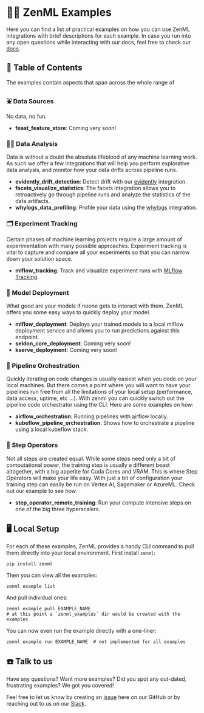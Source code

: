 # 🧑‍💻 ZenML Examples

Here you can find a list of practical examples on how you can use ZenML integrations with
brief descriptions for each example. In case you run into any open questions while interacting with our docs, feel free 
to check our [docs](https://docs.zenml.io/).

## 📑 Table of Contents

The examples contain aspects that span across the whole range of

### ⛲ Data Sources
No data, no fun. 

- **feast_feature_store**: Coming very soon!

### 🧑‍🔬 Data Analysis
Data is without a doubt the absolute lifeblood of any machine learning work. As such we offer a few integrations
that will help you perform explorative data analysis, and monitor how your data drifts across pipeline runs.

- **evidently_drift_detection**: Detect drift with our [evidently](https://github.com/evidentlyai/evidently) 
integration.
- **facets_visualize_statistics**: The facets integration allows you to retroactively go through pipeline runs and 
analyze the statistics of the data artifacts.
- **whylogs_data_profiling**: Profile your data using the [whylogs](https://github.com/whylabs/whylogs) integration.

### 🗂 Experiment Tracking
Certain phases of machine learning projects require a large amount of experimentation with many possible approaches. 
Experiment tracking is vital to capture and compare all your experiments so that you can narrow down your solution 
space.

- **mlflow_tracking**: Track and visualize experiment runs with 
[MLflow Tracking](https://mlflow.org/docs/latest/tracking.html). 

### 🚀 Model Deployment
What good are your models if noone gets to interact with them. ZenML offers you some easy ways to quickly deploy your 
model.

- **mlflow_deployment**: Deploys your trained models to a local mlflow deployment service and allows you to run 
predictions against this endpoint.
- **seldon_core_deployment**: Coming very soon!
- **kserve_deployment**: Coming very soon!

### 🚅 Pipeline Orchestration
Quickly iterating on code changes is usually easiest when you code on your local machines. But there comes a point where
you will want to have your pipelines run free from all the limitations of your local setup (performance, data access,
uptime, etc ...). With zenml you can quickly switch out the pipeline code orchestrator using the CLI. Here are some 
examples on how:

- **airflow_orchestration**: Running pipelines with airflow locally.
- **kubeflow_pipeline_orchestration**: Shows how to orchestrate a pipeline using a local kubeflow stack.

### 👣 Step Operators
Not all steps are created equal. While some steps need only a bit of computational power, the training step is usually 
a different beast altogether, with a big appetite for Cuda Cores and VRAM. This is where Step Operators will make your 
life easy. With just a bit of configuration your training step can easily be run on Vertex AI, Sagemaker or AzureML. 
Check out our example to see how.

- **step_operator_remote_training**: Run your compute intensive steps on one of the big three hyperscalers.



## 🖥 Local Setup
For each of these examples, ZenML provides a handy CLI command to pull them
directly into your local environment. First install `zenml`:

```shell
pip install zenml
```

Then you can view all the examples:

```shell
zenml example list
```

And pull individual ones:

```shell
zenml example pull EXAMPLE_NAME
# at this point a `zenml_examples` dir would be created with the examples
```

You can now even run the example directly with a one-liner:

```shell
zenml example run EXAMPLE_NAME  # not implemented for all examples
```

## ☎️ Talk to us
Have any questions? Want more examples? Did you spot any out-dated, frustrating examples?
We got you covered!

Feel free to let us know by creating an
[issue](https://github.com/zenml-io/zenml/issues) here on our GitHub or by
reaching out to us on our [Slack](https://zenml.io/slack-invite/). 